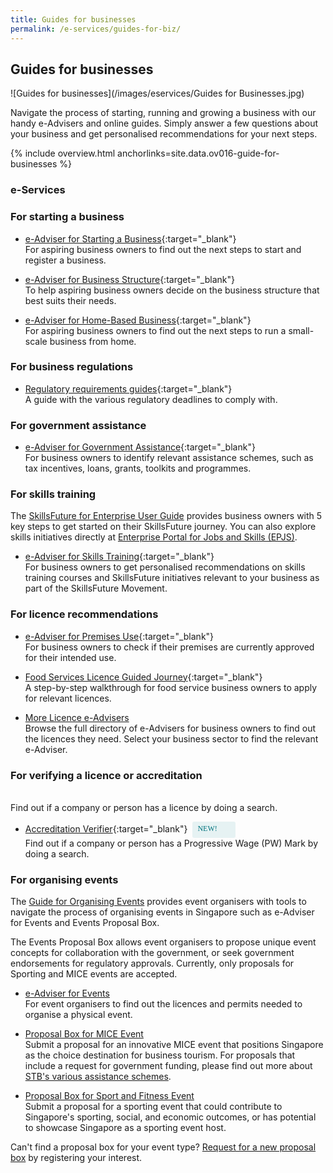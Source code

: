 ```yaml
---
title: Guides for businesses
permalink: /e-services/guides-for-biz/
---
```


## Guides for businesses

![Guides for businesses](/images/eservices/Guides for Businesses.jpg)

Navigate the process of starting, running and growing a business with our handy e-Advisers and online guides. Simply answer a few questions about your business and get personalised recommendations for your next steps.

{% include overview.html anchorlinks=site.data.ov016-guide-for-businesses %}

### e-Services

<a name="start-business"></a>

### For starting a business
- [e-Adviser for Starting a Business](https://eadviser.gobusiness.gov.sg/startabusiness?src=eservices_guidesforbiz){:target="_blank"}
  <br>For aspiring business owners to find out the next steps to start and register a business.

- [e-Adviser for Business Structure](https://eadviser.gobusiness.gov.sg/businessstructure?src=eservices_guidesforbiz){:target="_blank"}
  <br>To help aspiring business owners decide on the business structure that best suits their needs.

- [e-Adviser for Home-Based Business](https://eadviser.gobusiness.gov.sg/homebasedbusinesses?src=eservices_guidesforbiz){:target="_blank"}
  <br>For aspiring business owners to find out the next steps to run a small-scale business from home.

<a name="business-regulations"></a>

### For business regulations
- [Regulatory requirements guides](/regulatory-requirements-guides/){:target="_blank"}
  <br>A guide with the various regulatory deadlines to comply with.

<a name="gov-assistance"></a>

### For government assistance
- [e-Adviser for Government Assistance](https://eadviser.gobusiness.gov.sg/govassist?src=eservices_guidesforbiz){:target="_blank"}
  <br>For business owners to identify relevant assistance schemes, such as tax incentives, loans, grants, toolkits and programmes.

<a name="skills-training"></a>

### For skills training

The [SkillsFuture for Enterprise User Guide](/skillsfuture-for-enterprise/?src=eservices_guidesforbiz) provides business owners with 5 key steps to get started on their SkillsFuture journey. You can also explore skills initiatives directly at [Enterprise Portal for Jobs and Skills (EPJS)](/enterprisejobskills/?src=eservices_guidesforbiz).

- [e-Adviser for Skills Training](https://eadviser.gobusiness.gov.sg/skillstraining?src=eservices_guidesforbiz){:target="_blank"}
  <br>For business owners to get personalised recommendations on skills training courses and SkillsFuture initiatives relevant to your business as part of the SkillsFuture Movement.

<a name="licence-recommendations"></a>

### For licence recommendations

- [e-Adviser for Premises Use](https://eadviser.gobusiness.gov.sg/premisesusecheck?src=eservices_guidesforbiz){:target="_blank"}
  <br>For business owners to check if their premises are currently approved for their intended use.

- [Food Services Licence Guided Journey](https://foodservices.gobusiness.gov.sg/licences/foodservices?src=eservices_guidesforbiz){:target="_blank"}
  <br>A step-by-step walkthrough for food service business owners to apply for relevant licences.

- [More Licence e-Advisers](/licences/find-licence-by-sector/?src=eservices_guidesforbiz)
  <br>Browse the full directory of e-Advisers for business owners to find out the licences they need. Select your business sector to find the relevant e-Adviser.

<a name="verifying-licence-or-accreditation"></a>

### For verifying a licence or accreditation

  <br>Find out if a company or person has a licence by doing a search.
- [Accreditation Verifier](https://dashboard.gobusiness.gov.sg/verify-accreditation?src=eservices_guidesforbiz){:target="_blank"}<span style="background: #E6F2F3; border-radius: 3px; width: 53px; height: 22px; padding: 2px 8px; font-family: hknova-bold; font-size: 12px; line-height: 18px; color: #02737D; display: inline-block; vertical-align: middle; margin-left: 8px;"> NEW!</span>
  <br>Find out if a company or person has a Progressive Wage (PW) Mark by doing a search.

<a name="organising-events"></a>

### For organising events

The <a href='/gobiz-guides/guide-for-organising-events?src=eservices_guidesforbiz'>Guide for Organising Events</a> provides event organisers with tools to navigate the process of organising events in Singapore such as e-Adviser for Events and Events Proposal Box.

The Events Proposal Box allows event organisers to propose unique event concepts for collaboration with the government, or seek government endorsements for regulatory approvals. Currently, only proposals for Sporting and MICE events are accepted.

- <a href='https://eadviser.gobusiness.gov.sg/events?src=guide-for-organising-events' target='_blank' rel='noopener'>e-Adviser for Events</a><br>For event organisers to find out the licences and permits needed to organise a physical event.

- <a href='https://go.gov.sg/z6he6v' target='_blank' rel='noopener'>Proposal Box for MICE Event</a><br>Submit a proposal for an innovative MICE event that positions Singapore as the choice destination for business tourism. For proposals that include a request for government funding, please find out more about <a href='https://www.stb.gov.sg/content/stb/en/assistance-and-licensing/assistance-and-licensing.html' target='_blank' rel='noopener'>STB's various assistance schemes</a>.

- <a href='https://go.gov.sg/7774bj' target='_blank' rel='noopener'>Proposal Box for Sport and Fitness Event</a><br>Submit a proposal for a sporting event that could contribute to Singapore's sporting, social, and economic outcomes, or has potential to showcase Singapore as a sporting event host.

Can't find a proposal box for your event type? <a href='https://go.gov.sg/x2ds1b' target='_blank' rel='noopener'>Request for a new proposal box</a> by registering your interest.